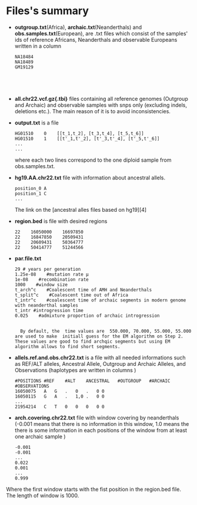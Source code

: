 # Files's summary
*  __outgroup.txt__(Africa), __archaic.txt__(Neanderthals)  and __obs.samples.txt__(European), are .txt files which consist of the samples' ids of reference Africans, Neanderthals and observable Europeans written in a column
   ```note
   NA18484
   NA18489
   GM19129
   ```



   ```




*  __all.chr22.vcf.gz{.tbi}__ files containing all reference genomes (Outgroup and Archaic) and observable samples with snps only (excluding indels, deletions etc.). The main reason of it is to avoid inconsistencies.
  
 * __output.txt__ is a  file 
    ```note
    HG01510    0    [[t_1,t_2], [t_3,t_4], [t_5,t_6]]
    HG01510    1    [[t'_1,t'_2], [t'_3,t'_4], [t'_5,t'_6]]
    ...
    ...
    ```
    where each two lines correspond to the one diploid sample from obs.samples.txt.


*  __hg19.AA.chr22.txt__  file with information about ancestral allels.
     ```note
     position_0 A
     position_1 C
     ...
     ```
   The link on the [ancestral alles files based on hg19][4] 

* __region.bed__ is file with desired regions
  ```note
  22	16050000	16697850
  22	16847850	20509431
  22	20609431	50364777
  22	50414777	51244566
  ```
  
*  __par.file.txt__
   ```note
   29 # years per generation
   1.25e-08    #mutation rate μ
   1e-08    #recombination rate
   1000    #window size
   t_arch^c    #Coalescent time of AMH and Neanderthals
   t_split^c    #Coalescent time out of Africa 
   t_intr^c    #coalescent time of archaic segments in modern genome with neanderthal samples
   t_intr #introgression time 
   0.025    #admixture proportion of archaic introgression


     By default, the  time values are  550.000, 70.000, 55.000, 55.000 are used to make  initiall guess for the EM algorithm on Step 2. These values are good to find archqic segments but using EM algorithm allows to find short segments.

* __allels.ref.and.obs.chr22.txt__ is a file with all needed informations such as REF/ALT alleles, Ancestral Allele, Outgroup and Archaic Alleles, and Observations (haplotypes are written in columns )
     ```note
     #POSITIONS	#REF	#ALT	ANCESTRAL	#OUTGROUP	#ARCHAIC	#OBSERVATIONS
     16050075	A	G	.	0	.	0 0
     16050115	G	A	.	1,0	.	0 0
     ...
     21954214	C	T	0	0	0	0 0
     ```

* __arch.covering.chr22.txt__ file with window covering by neanderthals (-0.001 means that there is no information in this window, 1.0 means the there is some information in each positions of the window from at least one archaic sample )
  ```note
  -0.001
  -0.001
  ...
  0.022
  0.001
  ...
  0.999
  ```
Where the first window starts with the fist position in the region.bed file. The length of window is 1000.
